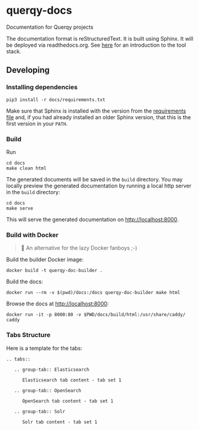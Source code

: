 # querqy-docs
Documentation for Querqy projects

The documentation format is reStructuredText. It is built using Sphinx. It will
be deployed via readthedocs.org. See [here](https://docs.readthedocs.io/en/stable/intro/getting-started-with-sphinx.html) for an introduction to the tool stack.

## Developing

### Installing dependencies
```
pip3 install -r docs/requirements.txt
```
Make sure that Sphinx is installed with the version from the [requirements file](docs/requirements.txt) and, if you had already
installed an older Sphinx version, that this is the first version in your `PATH`.

### Build

Run
```
cd docs
make clean html
```
The generated documents will be saved in the `build` directory.
You may locally preview the generated documentation by running a local http server in the `build` directory:
```
cd docs
make serve
```
This will serve the generated documentation on [http://localhost:8000](http://localhost:8000).

### Build with Docker

> 🐳 An alternative for the lazy Docker fanboys ;-)

Build the builder Docker image:

```
docker build -t querqy-doc-builder .
```

Build the docs:

```
docker run --rm -v $(pwd)/docs:/docs querqy-doc-builder make html
```

Browse the docs at [http://localhost:8000](http://localhost:8000):

```
docker run -it -p 8000:80 -v $PWD/docs/build/html:/usr/share/caddy/ caddy
```


### Tabs Structure

Here is a template for the tabs:

```
.. tabs::

   .. group-tab:: Elasticsearch

      Elasticsearch tab content - tab set 1

   .. group-tab:: OpenSearch

      OpenSearch tab content - tab set 1

   .. group-tab:: Solr

      Solr tab content - tab set 1
```
